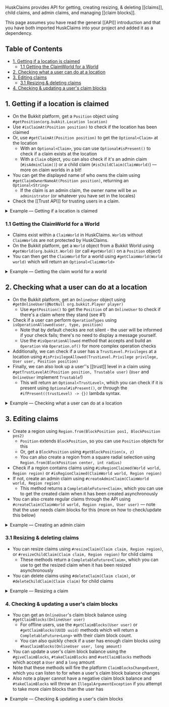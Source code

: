 HuskClaims provides API for getting, creating resizing, & deleting [[claims]], child claims, and admin claims, and managing [[claim blocks]].

This page assumes you have read the general [[API]] introduction and that you have both imported HuskClaims into your project and added it as a dependency.

## Table of Contents
* [1. Getting if a location is claimed](#1-getting-if-a-location-is-claimed)
  * [1.1 Getting the ClaimWorld for a World](#11-getting-the-claimworld-for-a-world)
* [2. Checking what a user can do at a location](#2-checking-what-a-user-can-do-at-a-location)
* [3. Editing claims](#3-editing-claims)
  * [3.1 Resizing & deleting claims](#31-resizing--deleting-claims)
* [4. Checking & updating a user's claim blocks](#4-checking--updating-a-users-claim-blocks)

## 1. Getting if a location is claimed
* On the Bukkit platform, get a `Position` object using `#getPosition(org.bukkit.Location location)`
* Use `#isClaimAt(Position position)` to check if the location has been claimed
* Or, use `#getClaimAt(Position position)` to get the `Optional<Claim>` at the location
  * With an `Optional<Claim>`, you can use `Optional#isPresent()` to check if a claim exists at the location
  * With a `Claim` object, you can also check if it's an admin claim (`#isAdminClaim()`) or a child claim (`#isChildClaim(ClaimWorld)`) &mdash; more on claim worlds in a bit!
* You can get the displayed name of who owns the claim using `#getClaimOwnerNameAt(Position position)`, returning an `Optional<String>`
  * If the claim is an admin claim, the owner name will be `an administrator` (or whatever you have set in the locales)
* Check the [[Trust API]] for trusting users in a claim.

<details>
<summary>Example &mdash; Getting if a location is claimed</summary>

```java
void showClaimerNameAt(org.bukkit.Location location) {
    Position position = huskClaims.getPosition(location);
    Optional<Claim> claim = huskClaims.getClaimAt(position);
    if (claim.isPresent()) {
        System.out.println("This location is claimed by " + huskClaims.getClaimOwnerNameAt(position).get());
    }
}
```
</details>

### 1.1 Getting the ClaimWorld for a World
* Claims exist within a `ClaimWorld` in HuskClaims. `World`s without `ClaimWorld`s are not protected by HuskClaims.
* On the Bukkit platform, get a `World` object from a Bukkit World using `#getWorld(org.bukkit.World)` (or call `#getWorld()` on a `Position` object)
* You can then get the `ClaimWorld` for a world using `#getClaimWorld(World world)` which will return an `Optional<ClaimWorld>`

<details>
<summary>Example &mdash; Getting the claim world for a world</summary>

```java
void showClaimWorld(org.bukkit.World world) {
    Optional<ClaimWorld> claimWorld = huskClaims.getClaimWorld(world);
    if (claimWorld.isPresent()) {
        System.out.println("This world is protected by HuskClaims, and contains " + claimWorld().getClaimCount() + " claims!");
    }
}
```
</details>

## 2. Checking what a user can do at a location
* On the Bukkit platform, get an `OnlineUser` object using `#getOnlineUser(@NotNull org.bukkit.Player player)`
  * Use `#getPosition()` to get the `Position` of an `OnlineUser` to check if there's a claim where they stand (see #1)
* Check if a user can perform `OperationTypes` using `isOperationAllowed(user, type, position)` 
  * Note that by default checks are not silent - the user will be informed if your check fails; there's no need to display a message yourself.
  * Use the `#isOperationAllowed` method that accepts and build an `Operation` via `Operation.of()` for more complex operation checks
* Additionally, we can check if a user has a `TrustLevel.Privileges` at a location using `#isPrivilegeAllowed(TrustLevel.Privilege privilege, User user, Position position)`
* Finally, we can also look up a user''s [[trust]] level in a claim using `#getTrustLevelAt(Position position, Trustable user)` (`User` and `OnlineUser` implement `Trustable`!)
  * This will return an `Optional<TrustLevel>`, which you can check if it is present using `Optional#isPresent()`, or through the `#ifPresent((trustLevel) -> {})` lambda syntax.

<details>
<summary>Example &mdash; Checking what a user can do at a location</summary>

```java
void checkUserAccessAt(org.bukkit.Player player, org.bukkit.Location location) {
    OnlineUser user = huskClaims.getOnlineUser(player);
    Position position = huskClaims.getPosition(location);
    if (huskClaims.isOperationAllowed(user, OperationType.BREAK_BLOCKS, position)) {
        System.out.println("User can build here!");
    }
    if (huskClaims.isOperationAllowed(Operation.of(user, OperationType.PLACE_BLOCKS, position, true))) {
        System.out.println("'true' sets this operation to be done silently.");
    }
    if (huskClaims.isPrivilegeAllowed(TrustLevel.Privilege.MANAGE_CHILD_CLAIMS, user, position)) {
        System.out.println("User can manage child claims here!");
    }
    huskClaims.getTrustLevelAt(position, user).ifPresent((level) -> {
        System.out.println("User has " + level.name() + " trust here!"); // "User has Build Trust here!"
    });
}
```
</details>

## 3. Editing claims
* Create a region using `Region.from(BlockPosition pos1, BlockPosition pos2)`
  * `Position` extends `BlockPosition`, so you can use `Position` objects for this
  * Or, get a `BlockPosition` using `#getBlockPosition(x, z)`
  * You can also create a region from a square radial selection using `Region.from(BlockPosition center, int radius)`
* Check if a region contains claims using `#isRegionClaimed(World world, Region region)` or `#isRegionClaimed(ClaimWorld world, Region region)`
* If not, create an admin claim using `#createAdminClaim(ClaimWorld world, Region region)`
  * This method returns a `CompletableFuture<Claim>`, which you can use to get the created claim when it has been created asynchronously
* You can also create regular claims through the API using `#createClaim(ClaimWorld world, Region region, User user)` &mdash; note that the user needs claim blocks for this (more on how to check/update this below)

<details>
<summary>Example &mdash; Creating an admin claim</summary>

```java
void createAdminClaimAround(org.bukkit.Player player, org.bukkit.Location location) {
    OnlineUser user = huskClaims.getOnlineUser(player);
    Position position = huskClaims.getPosition(location);
    Region region = Region.from(position, 100); // Create a 100-block radius region around the player
    if (!huskClaims.isRegionClaimed(position.getWorld(), region)) {
        huskClaims.createAdminClaim(position.getWorld(), region).thenAccept((claim) -> {
            // This future will complete when the claim has been created
            System.out.println("Created admin claim at " + claim.getCenter().toString());
        }).exceptionally((e) -> { 
            // This future can also complete exceptionally if the claim could not be created
            System.out.println("Failed to create admin claim: " + e.getMessage());
            return null;
        }); 
    } else {
        System.out.println("This region is already claimed!");
    }
}
```
</details>

### 3.1 Resizing & deleting claims
* You can resize claims using `#resizeClaim(Claim claim, Region region)`, or `#resizeChildClaim(Claim claim, Region region)` for child claims
  * These methods return a `CompletableFuture<Claim>`, which you can use to get the resized claim when it has been resized asynchronously
* You can delete claims using `#deleteClaim(Claim claim)`, or `#deleteChildClaim(Claim claim)` for child claims

<details>
<summary>Example &mdash; Resizing a claim</summary>

```java
void resizeClaim(org.bukkit.Player player, org.bukkit.Location location) {
    OnlineUser user = huskClaims.getOnlineUser(player);
    Position position = huskClaims.getPosition(location);
    Optional<Claim> claim = huskClaims.getClaimAt(position);
    if (claim.isPresent()) {
        Region region = Region.from(position, 100); // Create a 100-block radius region around the player
        if (huskClaims.isRegionClaimed(position.getWorld(), region)) {
            System.out.println("This region is already claimed!");
            return;
        }
        huskClaims.resizeClaim(claim.get(), region).thenAccept((resizedClaim) -> {
            // This future will complete when the claim has been resized
            System.out.println("Resized claim at " + resizedClaim.getCenter().toString());
        }).exceptionally((e) -> { 
            // This future can also complete exceptionally if the claim could not be resized
            System.out.println("Failed to resize claim: " + e.getMessage());
            return null;
        }); 
    } else {
        System.out.println("This region is not claimed!");
    }
}
```
</details>

### 4. Checking & updating a user's claim blocks
* You can get an `OnlineUser`'s claim block balance using `#getClaimBlocks(OnlineUser user)`
  * For offline users, use the `#getClaimBlocks(User user)` or `#getClaimBlocks(UUID uuid)` methods which will return a `CompletableFuture<Long>` with their claim block count.
  * You can also quickly check if a user has enough claim blocks using `#hasClaimBlocks(OnlineUser user, long amount)`
* You can update a user's claim block balance using the `#giveClaimBlocks`, `#takeClaimBlocks` and `#setClaimBlocks` methods which accept a `User` and a `long` amount
* Note that these methods will fire the platform `ClaimBlocksChangeEvent`, which you can listen to for when a user's claim block balance changes
* Also note a player cannot have a negative claim block balance and `#takeClaimBlocks` will throw an `IllegalArgumentException` if you attempt to take more claim blocks than the user has

<details>
<summary>Example &mdash; Checking & updating a user's claim blocks</summary>

```java
void giveClaimBlocks(org.bukkit.Player player, long amount) {
    OnlineUser user = huskClaims.getOnlineUser(player);
    if (huskClaims.hasClaimBlocks(user, amount)) {
        huskClaims.takeClaimBlocks(user, amount); // This will empty the user's claim block balance
        System.out.println("Took " + amount + " claim blocks from " + player.getName());
    } else {
        System.out.println(player.getName() + " does not have enough claim blocks!");
    }
}
```
</details>